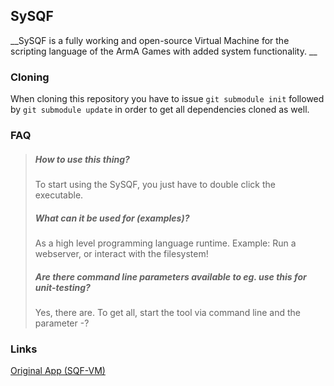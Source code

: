 ## SySQF
__SySQF is a fully working and open-source Virtual Machine for the scripting language of the ArmA Games with added system functionality. __

### Cloning
When cloning this repository you have to issue `git submodule init` followed by `git submodule update` in order to get all dependencies cloned as well.

### FAQ

> ##### How to use this thing?
> To start using the SySQF, you just have to double click the executable.
>  
> ##### What can it be used for (examples)?
> As a high level programming language runtime. Example: Run a webserver, or interact with the filesystem!
>  
> ##### Are there command line parameters available to eg. use this for unit-testing?
> Yes, there are. To get all, start the tool via command line and the parameter -?

### Links

[Original App (SQF-VM)](https://x39.io/projects?project=SQF-VM)

